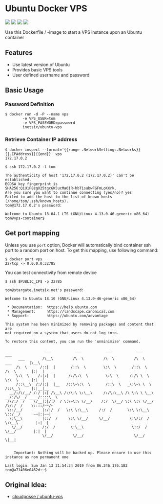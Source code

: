 # Ubuntu Docker VPS

![](https://img.shields.io/docker/build/inetsix/ubuntu-vps.svg)
![](https://img.shields.io/docker/pulls/inetsix/ubuntu-vps.svg)
[![](https://images.microbadger.com/badges/image/inetsix/ubuntu-vps.svg)](https://microbadger.com/images/inetsix/ubuntu-vps "Get your own image badge on microbadger.com")
[![](https://images.microbadger.com/badges/version/inetsix/ubuntu-vps.svg)](https://microbadger.com/images/inetsix/ubuntu-vps "Get your own version badge on microbadger.com")

Use this Dockerfile / -image to start a VPS instance upon an Ubuntu container

## Features

- Use latest version of Ubuntu
- Provides basic VPS tools
- User defined username and password

## Basic Usage

### Password Definition

```shell
$ docker run -d -P --name vps 
        -e VPS_USER=tom 
        -e VPS_PASSWORD=passowrd 
        inetsix/ubuntu-vps
```

### Retrieve Container IP address 

```shell
$ docker inspect --format='{{range .NetworkSettings.Networks}}{{.IPAddress}}{{end}}' vps
172.17.0.2

$ ssh 172.17.0.2 -l tom

The authenticity of host '172.17.0.2 (172.17.0.2)' can't be established.
ECDSA key fingerprint is SHA256:Q1U1F8zgX25tgcGWJucMa0IR+hbT1subwFGFmLoKXrk.
Are you sure you want to continue connecting (yes/no)? yes
Failed to add the host to the list of known hosts (/home/tom/.ssh/known_hosts).
tom@172.17.0.2's password:

Welcome to Ubuntu 18.04.1 LTS (GNU/Linux 4.13.0-46-generic x86_64)
tom@vps-container$ 
```

## Get port mapping

Unless you use `port` option, Docker will automatically bind container ssh port to a random port on host. To get this mapping, use following command:

```shell
$ docker port vps
22/tcp -> 0.0.0.0:32785
```

You can test connectivity from remote device

```shell
$ ssh $PUBLIC_IP$ -p 32785

tom@stargate.inetsix.net's password:

Welcome to Ubuntu 18.10 (GNU/Linux 4.13.0-46-generic x86_64)

 * Documentation:  https://help.ubuntu.com
 * Management:     https://landscape.canonical.com
 * Support:        https://ubuntu.com/advantage

This system has been minimized by removing packages and content that are
not required on a system that users do not log into.

To restore this content, you can run the 'unminimize' command.

                  ___           ___           ___           ___                       ___
      ___        /\__\         /\  \         /\  \         /\  \          ___        |\__\
     /\  \      /::|  |       /::\  \        \:\  \       /::\  \        /\  \       |:|  |
     \:\  \    /:|:|  |      /:/\:\  \        \:\  \     /:/\ \  \       \:\  \      |:|  |
     /::\__\  /:/|:|  |__   /::\~\:\  \       /::\  \   _\:\~\ \  \      /::\__\     |:|__|__
  __/:/\/__/ /:/ |:| /\__\ /:/\:\ \:\__\     /:/\:\__\ /\ \:\ \ \__\  __/:/\/__/ ____/::::\__\
 /\/:/  /    \/__|:|/:/  / \:\~\:\ \/__/    /:/  \/__/ \:\ \:\ \/__/ /\/:/  /    \::::/~~/~
 \::/__/         |:/:/  /   \:\ \:\__\     /:/  /       \:\ \:\__\   \::/__/      ~~|:|~~|
  \:\__\         |::/  /     \:\ \/__/     \/__/         \:\/:/  /    \:\__\        |:|  |
   \/__/         /:/  /       \:\__\                      \::/  /      \/__/        |:|  |
                 \/__/         \/__/                       \/__/                     \|__|


    Important: Nothing will be backed up. Please ensure to use this instance as non permanent one

Last login: Sun Jan 13 21:54:34 2019 from 86.246.176.183
tom@a71406e0462d:~$
```

## Original Idea:
- [cloudposse / ubuntu-vps](https://github.com/cloudposse/ubuntu-vps)
